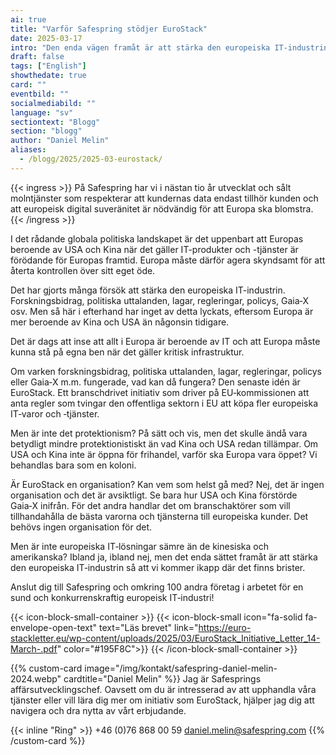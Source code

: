 ```yaml
---
ai: true
title: "Varför Safespring stödjer EuroStack"
date: 2025-03-17
intro: "Den enda vägen framåt är att stärka den europeiska IT-industrin så att vi kommer ikapp där vi ligger efter."
draft: false
tags: ["English"]
showthedate: true
card: ""
eventbild: ""
socialmediabild: ""
language: "sv"
sectiontext: "Blogg"
section: "blogg"
author: "Daniel Melin"
aliases:
  - /blogg/2025/2025-03-eurostack/
---
```

{{< ingress >}}
På Safespring har vi i nästan tio år utvecklat och sålt molntjänster som respekterar att kundernas data endast tillhör kunden och att europeisk digital suveränitet är nödvändig för att Europa ska blomstra.
{{< /ingress >}}

I det rådande globala politiska landskapet är det uppenbart att Europas beroende av USA och Kina när det gäller IT-produkter och -tjänster är förödande för Europas framtid. Europa måste därför agera skyndsamt för att återta kontrollen över sitt eget öde.

Det har gjorts många försök att stärka den europeiska IT-industrin. Forskningsbidrag, politiska uttalanden, lagar, regleringar, policys, Gaia‑X osv. Men så här i efterhand har inget av detta lyckats, eftersom Europa är mer beroende av Kina och USA än någonsin tidigare.

Det är dags att inse att allt i Europa är beroende av IT och att Europa måste kunna stå på egna ben när det gäller kritisk infrastruktur.

Om varken forskningsbidrag, politiska uttalanden, lagar, regleringar, policys eller Gaia‑X m.m. fungerade, vad kan då fungera? Den senaste idén är EuroStack. Ett branschdrivet initiativ som driver på EU‑kommissionen att anta regler som tvingar den offentliga sektorn i EU att köpa fler europeiska IT‑varor och ‑tjänster.

Men är inte det protektionism? På sätt och vis, men det skulle ändå vara betydligt mindre protektionistiskt än vad Kina och USA redan tillämpar. Om USA och Kina inte är öppna för frihandel, varför ska Europa vara öppet? Vi behandlas bara som en koloni.

Är EuroStack en organisation? Kan vem som helst gå med? Nej, det är ingen organisation och det är avsiktligt. Se bara hur USA och Kina förstörde Gaia‑X inifrån. För det andra handlar det om branschaktörer som vill tillhandahålla de bästa varorna och tjänsterna till europeiska kunder. Det behövs ingen organisation för det.

Men är inte europeiska IT‑lösningar sämre än de kinesiska och amerikanska? Ibland ja, ibland nej, men det enda sättet framåt är att stärka den europeiska IT‑industrin så att vi kommer ikapp där det finns brister.

Anslut dig till Safespring och omkring 100 andra företag i arbetet för en sund och konkurrenskraftig europeisk IT‑industri!

{{< icon-block-small-container >}}
{{< icon-block-small
        icon="fa-solid fa-envelope-open-text"
        text="Läs brevet"
        link="https://euro-stackletter.eu/wp-content/uploads/2025/03/EuroStack_Initiative_Letter_14-March-.pdf"
        color="#195F8C">}}
{{< /icon-block-small-container >}}

{{% custom-card image="/img/kontakt/safespring-daniel-melin-2024.webp" cardtitle="Daniel Melin" %}}
Jag är Safesprings affärsutvecklingschef. Oavsett om du är intresserad av att upphandla våra tjänster eller vill lära dig mer om initiativ som EuroStack, hjälper jag dig att navigera och dra nytta av vårt erbjudande.

{{< inline "Ring" >}} +46 (0)76 868 00 59
[daniel.melin@safespring.com](mailto:daniel.melin@safespring.com)
{{% /custom-card %}}